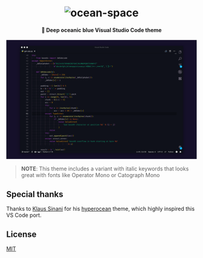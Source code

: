 <h1 align="center">
<img src="https://raw.githubusercontent.com/oscarmcm/ocean-space/master/images/icon.png" alt="ocean-space">
</h1>

<h4 align="center">
 🌊 Deep oceanic blue Visual Studio Code theme
</h4>

![ocena-space-screenshot](images/screen-editor2.png)

> **NOTE**: This theme includes a variant with italic keywords that looks great with fonts like Operator Mono or Catograph Mono

## Special thanks

Thanks to [Klaus Sinani](https://github.com/klauscfhq) for his [hyperocean](https://github.com/klauscfhq/hyperocean) theme, which highly inspired this VS Code port.

## License

[MIT](https://github.com/oscarmcm/ocean-space/blob/master/LICENSE)
